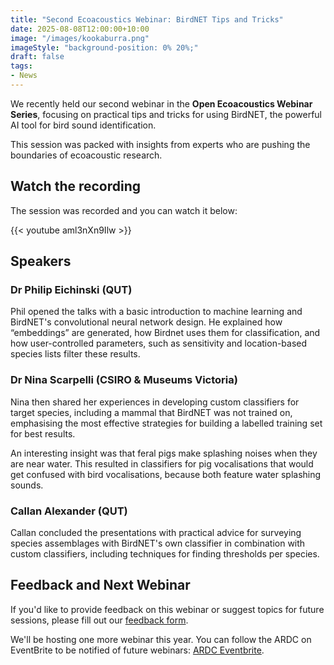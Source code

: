 ```yaml
---
title: "Second Ecoacoustics Webinar: BirdNET Tips and Tricks"
date: 2025-08-08T12:00:00+10:00
image: "/images/kookaburra.png"
imageStyle: "background-position: 0% 20%;"
draft: false
tags:
- News
---
```


We recently held our second webinar in the **Open Ecoacoustics Webinar Series**,
focusing on practical tips and tricks for using BirdNET, the powerful AI tool for bird sound identification. <!--more--> 

This session was packed with insights from experts who are pushing the boundaries of ecoacoustic research.

## Watch the recording

The session was recorded and you can watch it below:

{{< youtube aml3nXn9Ilw >}}


## Speakers

### Dr Philip Eichinski (QUT)

Phil opened the talks with a basic introduction to machine learning and BirdNET's
convolutional neural network design. He explained how “embeddings” are generated,
how Birdnet uses them for classification, and how user-controlled parameters,
such as sensitivity and location-based species lists filter these results.
 
### Dr Nina Scarpelli (CSIRO & Museums Victoria)

Nina then shared her experiences in developing custom classifiers for target species,
including a mammal that BirdNET was not trained on, emphasising the most effective
strategies for building a labelled training set for best results.

An interesting insight was that feral pigs make
splashing noises when they are near water. This resulted in classifiers
for pig vocalisations that would get confused with bird vocalisations, because both
feature water splashing sounds.

### Callan Alexander (QUT)

Callan concluded the presentations with practical advice for surveying
species assemblages with BirdNET's own classifier in combination with custom
classifiers, including techniques for finding thresholds per species.

## Feedback and Next Webinar

If you'd like to provide feedback on this webinar or suggest topics for future sessions, please fill out our 
[feedback form](https://forms.office.com/pages/responsepage.aspx?id=z3fjtrOdy0aRovrZYFuxXJV8tCWdyEJKln3ARh4BTsxUMFZUMjVWMVVKQUxCTUFIMUNXQUVYSEZJMS4u).

We'll be hosting one more webinar this year. You can follow the ARDC on EventBrite to be notified of future webinars: [ARDC Eventbrite](https://ardc.eventbrite.com.au/).
